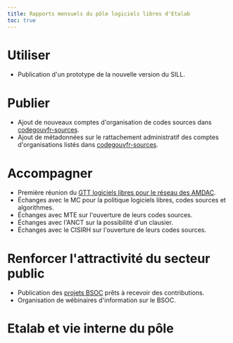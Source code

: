 ```yaml
---
title: Rapports mensuels du pôle logiciels libres d'Etalab
toc: true
---
```


# Utiliser

- Publication d'un prototype de la nouvelle version du SILL.

# Publier

- Ajout de nouveaux comptes d'organisation de codes sources dans
  [codegouvfr-sources](https://git.sr.ht/~etalab/codegouvfr-sources).
- Ajout de métadonnées sur le rattachement administratif des comptes
  d'organisations listés dans
  [codegouvfr-sources](https://git.sr.ht/~etalab/codegouvfr-sources).

# Accompagner

- Première réunion du [GTT logiciels libres pour le réseau des
  AMDAC](https://man.sr.ht/~etalab/logiciels-libres/gtt-ll-amdac.md).
- Échanges avec le MC pour la politique logiciels libres, codes
  sources et algorithmes.
- Échanges avec MTE sur l'ouverture de leurs codes sources.
- Échanges avec l'ANCT sur la possibilité d'un clausier.
- Échanges avec le CISIRH sur l'ouverture de leurs codes sources.

# Renforcer l'attractivité du secteur public

- Publication des [projets
  BSOC](https://communs.numerique.gouv.fr/bluehats/bsoc-contributions-2022/)
  prêts à recevoir des contributions.
- Organisation de wébinaires d'information sur le BSOC.

# Etalab et vie interne du pôle
